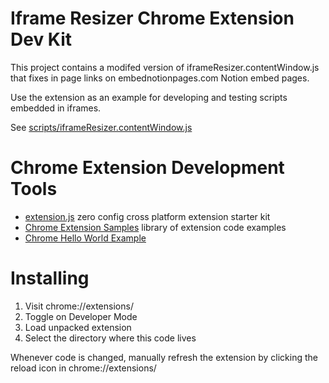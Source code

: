 # Iframe Resizer Chrome Extension Dev Kit

This project contains a modifed version of iframeResizer.contentWindow.js that fixes in page links on
embednotionpages.com Notion embed pages.

Use the extension as an example for developing and testing
scripts embedded in iframes.

See [scripts/iframeResizer.contentWindow.js](scripts/iframeResizer.contentWindow.js)

# Chrome Extension Development Tools

- [extension.js](https://github.com/cezaraugusto/extension.js) zero config cross platform extension starter kit
- [Chrome Extension Samples](https://github.com/GoogleChrome/chrome-extensions-samples) library of extension code examples
- [Chrome Hello World Example](https://developer.chrome.com/docs/extensions/get-started/tutorial/hello-world)


# Installing

1. Visit chrome://extensions/
2. Toggle on Developer Mode
3. Load unpacked extension
4. Select the directory where this code lives

Whenever code is changed, manually refresh the extension by
clicking the reload icon in chrome://extensions/

